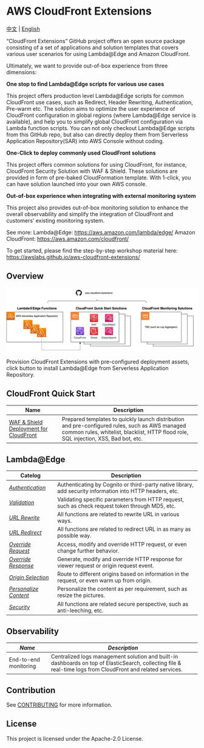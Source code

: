 # AWS CloudFront Extensions

[中文]() | [English]()



“CloudFront Extensions” GitHub project offers an open source package consisting of a set of applications and solution templates that covers various user scenarios for using Lambda@Edge and Amazon CloudFront. 

Ultimately, we want to provide out-of-box experience from three dimensions:

**One stop to find Lambda@Edge scripts for various use cases**

This project offers production level Lambda@Edge scripts for common CloudFront use cases, such as Redirect, Header Rewriting, Authentication, Pre-warm etc. The solution aims to optimize the user experience of CloudFront configuration in global regions (where Lambda@Edge service is available), and help you to simplify global CloudFront configuration via Lambda function scripts. You can not only checkout Lambda@Edge scripts from this GitHub repo, but also can directly deploy them from Serverless Application Repository(SAR) into AWS Console without coding.

**One-Click to deploy commonly used CloudFront solutions**

This project offers common solutions for using CloudFront, for instance, CloudFront Security Solution with WAF & Shield. These solutions are provided in form of pre-baked CloudFormation template. With 1-click, you can have solution launched into your own AWS console. 

**Out-of-box experience when integrating with external monitoring system** 

This project also provides out-of-box monitoring solution to enhance the overall observability and simplify the integration of CloudFront and customers’ existing monitoring system.

See more:
Lambda@Edge: https://aws.amazon.com/lambda/edge/
Amazon CloudFront: https://aws.amazon.com/cloudfront/


To get started, please find the step-by-step workshop material here: https://awslabs.github.io/aws-cloudfront-extensions/


## Overview
<img src='docs/images/aws-cloudfront-extensions.png'>

Provision CloudFront Extensions with pre-configured deployment assets, click button to install Lambda@Edge from Serverless Application Repository.


## CloudFront Quick Start

|        **Name**    | **Description**      |
|------------------|--------------------|
| [WAF & Shield Deployment for CloudFront](templates/aws-cloudfront-waf/README.md) | Prepared templates to quickly launch distribution and pre-configured rules, such as AWS managed common rules, whitelist, blacklist, HTTP flood role, SQL injection, XSS, Bad bot, etc.   | 



## Lambda@Edge

|        **Catelog** | **Description**      |
|------------------|--------------------|
|  [*Authentication*](docs/LambdaEdge.md#authentication)  | Authenticating by Cognito or third-party native library, add security information into HTTP headers, etc. |
|   [*Validation*](docs/LambdaEdge.md#validation)  |  Validating specific parameters from HTTP request, such as check request token through MD5, etc.             |
|   [*URL Rewrite*](docs/LambdaEdge.md#url-rewrite) | All functions are related to rewrite URL in various ways.             |
|   [*URL Redirect*](docs/LambdaEdge.md#url-redirect) |  All functions are related to redirect URL in as many as possible way.              |
|   [*Override Request*](docs/LambdaEdge.md#override-request) | Access, modify and override HTTP request, or even change further behavior.            |
|   [*Override Response*](docs/LambdaEdge.md#override-response) | Generate, modify and override HTTP response for viewer request or origin request event.               |
|   [*Origin Selection*](docs/LambdaEdge.md#origin-selection) | Route to different origins based on information in the request, or even warm up from origin.               |
|   [*Personalize Content*](docs/LambdaEdge.md#personalize-content) | Personalize the content as per requirement, such as resize the pictures.              |
|   [*Security*](docs/LambdaEdge.md#security) | All functions are related secure perspective, such as anti-leeching, etc.           |



## Observability

|        *Name*    | *Description*      |
|------------------|--------------------|
| End-to-end monitoring | Centralized logs management solution and built-in dashboards on top of ElasticSearch, collecting file & real-time logs from CloudFront and related services.   | 





## Contribution

See [CONTRIBUTING](./CONTRIBUTING.md) for more information.

## License

This project is licensed under the Apache-2.0 License.
